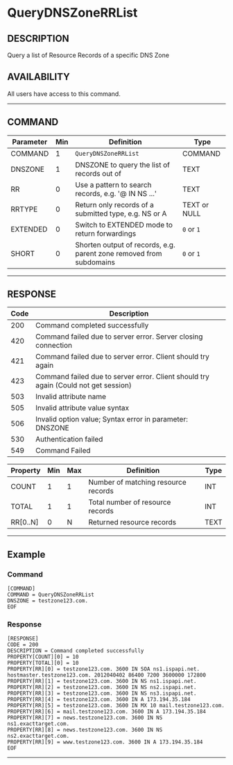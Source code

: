 # QueryDNSZoneRRList

## DESCRIPTION
Query a list of Resource Records of a specific DNS Zone

## AVAILABILITY
All users have access to this command.

----
## COMMAND

Parameter | Min | Definition | Type
---- | ---- | ---- | ----
COMMAND | 1 | `QueryDNSZoneRRList` | COMMAND
DNSZONE | 1 | DNSZONE to query the list of records out of | TEXT
RR | 0 | Use a pattern to search records, e.g. '@ IN NS ...' | TEXT
RRTYPE | 0 | Return only records of a submitted type, e.g. NS or A | TEXT or NULL
EXTENDED | 0 | Switch to EXTENDED mode to return forwardings | `0` or `1`
SHORT | 0 | Shorten output of records, e.g. parent zone removed from subdomains | `0` or `1`

----
## RESPONSE

Code | Description
---- | ----
200 | Command completed successfully
420 | Command failed due to server error. Server closing connection
421 | Command failed due to server error. Client should try again
423 | Command failed due to server error. Client should try again (Could not get session)
503 | Invalid attribute name
505 | Invalid attribute value syntax
506 | Invalid option value; Syntax error in parameter: DNSZONE
530 | Authentication failed
549 | Command Failed

Property | Min | Max | Definition | Type
---- | ---- | ---- | ---- | ----
COUNT | 1 | 1 | Number of matching resource records | INT
TOTAL | 1 | 1 | Total number of resource records | INT
RR[0..N] | 0 | N | Returned resource records | TEXT
----
## Example

### Command

```
[COMMAND]
COMMAND = QueryDNSZoneRRList
DNSZONE = testzone123.com.
EOF
```
### Response

```
[RESPONSE]
CODE = 200
DESCRIPTION = Command completed successfully
PROPERTY[COUNT][0] = 10
PROPERTY[TOTAL][0] = 10
PROPERTY[RR][0] = testzone123.com. 3600 IN SOA ns1.ispapi.net. hostmaster.testzone123.com. 2012040402 86400 7200 3600000 172800
PROPERTY[RR][1] = testzone123.com. 3600 IN NS ns1.ispapi.net.
PROPERTY[RR][2] = testzone123.com. 3600 IN NS ns2.ispapi.net.
PROPERTY[RR][3] = testzone123.com. 3600 IN NS ns3.ispapi.net.
PROPERTY[RR][4] = testzone123.com. 3600 IN A 173.194.35.184
PROPERTY[RR][5] = testzone123.com. 3600 IN MX 10 mail.testzone123.com.
PROPERTY[RR][6] = mail.testzone123.com. 3600 IN A 173.194.35.184
PROPERTY[RR][7] = news.testzone123.com. 3600 IN NS ns1.exacttarget.com.
PROPERTY[RR][8] = news.testzone123.com. 3600 IN NS ns2.exacttarget.com.
PROPERTY[RR][9] = www.testzone123.com. 3600 IN A 173.194.35.184
EOF
```

----
